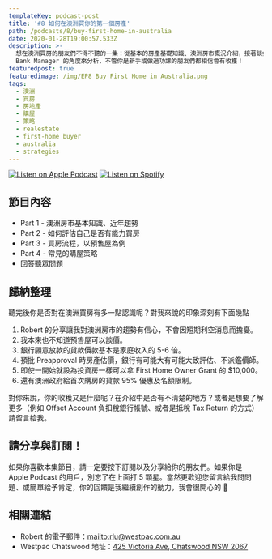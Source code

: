 ```yaml
---
templateKey: podcast-post
title: '#8 如何在澳洲買你的第一個房產'
path: /podcasts/8/buy-first-home-in-australia
date: 2020-01-28T19:00:57.533Z
description: >-
  想在澳洲買房的朋友們不得不聽的一集：從基本的房產基礎知識、澳洲房市概況介紹，接著談如何評估自己是否有能力扛房貸，最後分享買預售屋的步驟。從專業的銀行經理 
  Bank Manager 的角度來分析，不管你是新手或做過功課的朋友們都相信會有收穫！
featuredpost: true
featuredimage: /img/EP8 Buy First Home in Australia.png
tags:
  - 澳洲
  - 買房
  - 房地產
  - 購屋
  - 策略
  - realestate
  - first-home buyer
  - australia
  - strategies
---
```

[![Listen on Apple Podcast](/img/apple_badge.svg)](https://podcasts.apple.com/au/podcast/8-%E5%A6%82%E4%BD%95%E5%9C%A8%E6%BE%B3%E6%B4%B2%E8%B2%B7%E4%BD%A0%E7%9A%84%E7%AC%AC%E4%B8%80%E5%80%8B%E6%88%BF%E7%94%A2/id1479619488?i=1000463941386) [![Listen on Spotify](/img/spotify-badge-165x40.svg)](https://open.spotify.com/episode/1W6UhWJiVwBvr7yLhCejAk)

## 節目內容

* Part 1 - 澳洲房市基本知識、近年趨勢
* Part 2 - 如何評估自己是否有能力買房
* Part 3 - 買房流程，以預售屋為例
* Part 4 - 常見的購屋策略
* 回答聽眾問題

## 歸納整理

聽完後你是否對在澳洲買房有多一點認識呢？對我來說的印象深刻有下面幾點

1. Robert 的分享讓我對澳洲房市的趨勢有信心，不會因短期利空消息而擔憂。
1. 我本來也不知道預售屋可以談價。
1. 銀行願意放款的貸款價款基本是家庭收入的 5-6 倍。
1. 預批 Preapproval 時房產估價，銀行有可能大有可能大致評估、不派鑑價師。
1. 即使一開始就設為投資房一樣可以拿 First Home Owner Grant 的 $10,000。
1. 還有澳洲政府給首次購房的貸款 95% 優惠及名額限制。

對你來說，你的收穫又是什麼呢？在介紹中是否有不淸楚的地方？或者是想要了解更多（例如 Offset Account 負扣稅銀行帳號、或者是抵稅 Tax Return 的方式）請留言給我。

## 請分享與訂閱！

如果你喜歡本集節目，請一定要按下訂閱以及分享給你的朋友們。如果你是 Apple Podcast 的用戶，別忘了在上面打 5 顆星。當然更歡迎您留言給我問問題、或簡單給予肯定，你的回饋是我繼續創作的動力，我會很開心的 🙏 

## 相關連結

* Robert 的電子郵件：[mailto:rlu@westpac.com.au](rlu@westpac.com.au) 
* Westpac Chatswood 地址：[425 Victoria Ave, Chatswood NSW 2067](https://goo.gl/maps/kif6UqGox8MsTf3e8)
